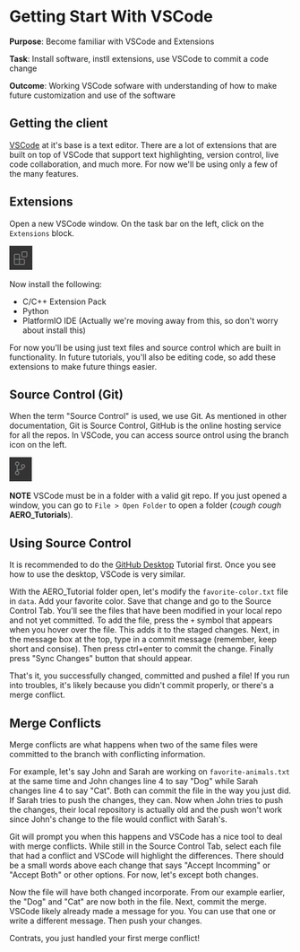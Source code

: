 # Getting Start With VSCode

**Purpose**: Become familiar with VSCode and Extensions

**Task**: Install software, instll extensions, use VSCode to commit a code change

**Outcome**: Working VSCode sofware with understanding of how to make future customization and use of the software

## Getting the client

[VSCode](https://code.visualstudio.com/) at it's base is a text editor. There are a lot of extensions that are built on top of VSCode that support text highlighting, version control, live code collaboration, and much more. For now we'll be using only a few of the many features. 

## Extensions

Open a new VSCode window. On the task bar on the left, click on the `Extensions` block.

![Extensions](images/vscode_extensions.png)

 Now install the following: 

 - C/C++ Extension Pack
 - Python
 - PlatformIO IDE (Actually we're moving away from this, so don't worry about install this)

 For now you'll be using just text files and source control which are built in functionality. In future tutorials, you'll also be editing code, so add these extensions to make future things easier. 

 ## Source Control (Git)

 When the term "Source Control" is used, we use Git. As mentioned in other documentation, Git is Source Control, GitHub is the online hosting service for all the repos. In VSCode, you can access source ontrol using the branch icon on the left. 
 
 ![icon](images/vscode_source_control.png) 
 
 **NOTE** VSCode must be in a folder with a valid git repo. If you just opened a window, you can go to `File > Open Folder` to open a folder (*cough* *cough* **AERO_Tutorials**). 

## Using Source Control

It is recommended to do the [GitHub Desktop](Tutorials/1_GitHub_GettingStarted.md) Tutorial first. Once you see how to use the desktop, VSCode is very similar. 

With the AERO_Tutorial folder open, let's modify the `favorite-color.txt` file in `data`. Add your favorite color. Save that change and go to the Source Control Tab.  You'll see the files that have been modified in your local repo and not yet committed. To add the file, press the `+` symbol that appears when you hover over the file. This adds it to the staged changes. Next, in the message box at the top, type in a commit message (remember, keep short and consise). Then press ctrl+enter to commit the change. Finally press "Sync Changes" button that should appear. 

That's it, you successfully changed, committed and pushed a file! If you run into troubles, it's likely because you didn't commit properly, or there's a merge conflict.

## Merge Conflicts

Merge conflicts are what happens when two of the same files were committed to the branch with conflicting information. 

For example, let's say John and Sarah are working on `favorite-animals.txt` at the same time and John changes line 4 to say "Dog" while Sarah changes line 4 to say "Cat". Both can commit the file in the way you just did. If Sarah tries to push the changes, they can. Now when John tries to push the changes, their local repository is actually old and the push won't work since John's change to the file would conflict with Sarah's. 

Git will prompt you when this happens and VSCode has a nice tool to deal with merge conflicts. While still in the Source Control Tab, select each file that had a conflict and VSCode will highlight the differences. There should be a small words above each change that says "Accept Incomming" or "Accept Both" or other options. For now, let's except both changes. 

Now the file will have both changed incorporate. From our example earlier, the "Dog" and "Cat" are now both in the file. Next, commit the merge. VSCode likely already made a message for you. You can use that one or write a different message. Then push your changes. 

Contrats, you just handled your first merge conflict! 